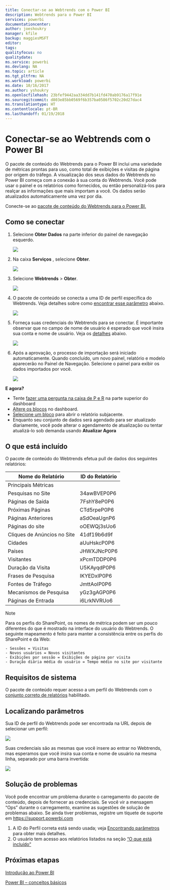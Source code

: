 ```yaml
---
title: Conectar-se ao Webtrends com o Power BI
description: Webtrends para o Power BI
services: powerbi
documentationcenter: 
author: joeshoukry
manager: kfile
backup: maggiesMSFT
editor: 
tags: 
qualityfocus: no
qualitydate: 
ms.service: powerbi
ms.devlang: NA
ms.topic: article
ms.tgt_pltfrm: NA
ms.workload: powerbi
ms.date: 10/16/2017
ms.author: yshoukry
ms.openlocfilehash: 23bfef9442aa334dd7b141fd470ab9176a17f91e
ms.sourcegitcommit: d803e85bb0569f6b357ba0586f5702c20d27dac4
ms.translationtype: HT
ms.contentlocale: pt-BR
ms.lasthandoff: 01/19/2018
---
```

# <a name="connect-to-webtrends-with-power-bi"></a>Conectar-se ao Webtrends com o Power BI
O pacote de conteúdo do Webtrends para o Power BI inclui uma variedade de métricas prontas para uso, como total de exibições e visitas de página por origem do tráfego. A visualização dos seus dados do Webtrends no Power BI começa com a conexão à sua conta do Webtrends. Você pode usar o painel e os relatórios como fornecidos, ou então personalizá-los para realçar as informações que mais importam a você.  Os dados serão atualizados automaticamente uma vez por dia.

Conecte-se ao [pacote de conteúdo do Webtrends para o Power BI.](https://app.powerbi.com/getdata/services/webtrends)

## <a name="how-to-connect"></a>Como se conectar
1. Selecione **Obter Dados** na parte inferior do painel de navegação esquerdo.
   
   ![](media/service-connect-to-webtrends/getdata3.png)
2. Na caixa **Serviços** , selecione **Obter**.
   
   ![](media/service-connect-to-webtrends/services.png)
3. Selecione **Webtrends** \> **Obter**.
   
   ![](media/service-connect-to-webtrends/webtrends.png)
4. O pacote de conteúdo se conecta a uma ID de perfil específica do Webtrends. Veja detalhes sobre como [encontrar esse parâmetro](#FindingParams) abaixo.
   
   ![](media/service-connect-to-webtrends/parameters.png)
5. Forneça suas credenciais do Webtrends para se conectar. É importante observar que no campo de nome de usuário é esperado que você insira sua conta e nome de usuário. Veja os [detalhes](#FindingParams) abaixo.
   
   ![](media/service-connect-to-webtrends/creds.png)
6. Após a aprovação, o processo de importação será iniciado automaticamente. Quando concluído, um novo painel, relatório e modelo aparecerão no Painel de Navegação. Selecione o painel para exibir os dados importados por você.
   
   ![](media/service-connect-to-webtrends/dashboard.png)

**E agora?**

* Tente [fazer uma pergunta na caixa de P e R](power-bi-q-and-a.md) na parte superior do dashboard
* [Altere os blocos](service-dashboard-edit-tile.md) no dashboard.
* [Selecione um bloco](service-dashboard-tiles.md) para abrir o relatório subjacente.
* Enquanto seu conjunto de dados será agendado para ser atualizado diariamente, você pode alterar o agendamento de atualização ou tentar atualizá-lo sob demanda usando **Atualizar Agora**

## <a name="whats-included"></a>O que está incluído
<a name="Included"></a>

O pacote de conteúdo do Webtrends efetua pull de dados dos seguintes relatórios:  

| Nome do Relatório | ID do Relatório |
| --- | --- |
| Principais Métricas | |
| Pesquisas no Site |34awBVEP0P6 |
| Páginas de Saída |7FshY8eP0P6 |
| Próximas Páginas |CTd5rpeP0P6 |
| Páginas Anteriores |aSdOeaUgnP6 |
| Páginas do site |oOEWQj3sUo6 |
| Cliques de Anúncios no Site |41df19b6d9f |
| Cidades |aUuHskcP0P6 |
| Países |JHWXJNcP0P6 |
| Visitantes |xPcmTDDP0P6 |
| Duração da Visita |U5KAyqdP0P6 |
| Frases de Pesquisa |IKYEDxIP0P6 |
| Fontes de Tráfego |JmttAoIP0P6 |
| Mecanismos de Pesquisa |yGz3gAGP0P6 |
| Páginas de Entrada |i6LrkNVRUo6 |

>[!NOTE]
>Para os perfis do SharePoint, os nomes de métrica podem ser um pouco diferentes do que é mostrado na interface do usuário do Webtrends. O seguinte mapeamento é feito para manter a consistência entre os perfis do SharePoint e da Web:   

    - Sessões = Visitas  
    - Novos usuários = Novos visitantes  
    - Exibições por sessão = Exibições de página por visita  
    - Duração diária média do usuário = Tempo médio no site por visitante  

## <a name="system-requirements"></a>Requisitos de sistema
O pacote de conteúdo requer acesso a um perfil do Webtrends com o [conjunto correto de relatórios](#Included) habilitado.

<a name="FindingParams"></a>

## <a name="finding-parameters"></a>Localizando parâmetros
Sua ID de perfil do Webtrends pode ser encontrada na URL depois de selecionar um perfil:

![](media/service-connect-to-webtrends/webtrendsparameters.png)

Suas credenciais são as mesmas que você insere ao entrar no Webtrends, mas esperamos que você insira sua conta e nome de usuário na mesma linha, separado por uma barra invertida:

![](media/service-connect-to-webtrends/webtrendscreds.png)

## <a name="troubleshooting"></a>Solução de problemas
Você pode encontrar um problema durante o carregamento do pacote de conteúdo, depois de fornecer as credenciais. Se você vir a mensagem “Ops” durante o carregamento, examine as sugestões de solução de problemas abaixo. Se ainda tiver problemas, registre um tíquete de suporte em https://support.powerbi.com

1. A ID do Perfil correta está sendo usada; veja [Encontrando parâmetros](#FindingParams) para obter mais detalhes.
2. O usuário tem acesso aos relatórios listados na seção [“O que está incluído”](#Included)

## <a name="next-steps"></a>Próximas etapas
[Introdução ao Power BI](service-get-started.md)

[Power BI – conceitos básicos](service-basic-concepts.md)

